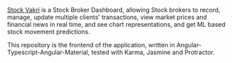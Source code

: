 [Stock Vakri](https://stock-vakri.netlify.app) is a Stock Broker Dashboard, allowing Stock brokers to record, manage, update multiple clients' transactions, view market prices and financial news in real time, and see chart representations, and get ML based stock movement predictions.

This repository is the frontend of the application, written in Angular-Typescript-Angular-Material, tested with Karma, Jasmine and Protractor.
